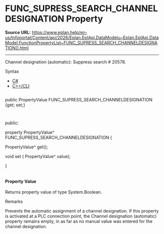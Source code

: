 # FUNC_SUPRESS_SEARCH_CHANNELDESIGNATION Property

**Source URL:** https://www.eplan.help/en-us/Infoportal/Content/api/2026/Eplan.EplApi.DataModelu~Eplan.EplApi.DataModel.FunctionPropertyList~FUNC_SUPRESS_SEARCH_CHANNELDESIGNATION().html

---

Channel designation (automatic): Suppress search # 20578.

Syntax

- [C#](#i-syntax-CS)
- [C++/CLI](#i-syntax-CPP2005)

```
```
public PropertyValue FUNC_SUPRESS_SEARCH_CHANNELDESIGNATION {get; set;}
```
```

```
```
public:

property PropertyValue^ FUNC_SUPRESS_SEARCH_CHANNELDESIGNATION {

   PropertyValue^ get();

   void set (    PropertyValue^ value);

}
```
```

#### Property Value

Returns property value of type System.Boolean.

Remarks

Prevents the automatic assignment of a channel designation. If this property is activated at a PLC connection point, the Channel designation (automatic) property remains empty, in as far as no manual value was entered for the channel designation.
